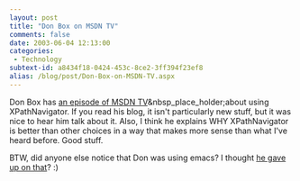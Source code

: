 ```yaml
---
layout: post
title: "Don Box on MSDN TV"
comments: false
date: 2003-06-04 12:13:00
categories:
 - Technology
subtext-id: a8434f18-0424-453c-8ce2-3ff394f23ef8
alias: /blog/post/Don-Box-on-MSDN-TV.aspx
---
```



Don Box has [an episode of MSDN TV](http://microsoft.com/downloads/details.aspx?FamilyId=26E214A0-07B7-4132-8AFD-EE8F5E84E731&displaylang=en)&nbsp_place_holder;about using XPathNavigator. If you read his blog, it isn't particularly new stuff, but it was nice to hear him talk about it. Also, I think he explains WHY XPathNavigator is better than other choices in a way that makes more sense than what I've heard before. Good stuff.

BTW, did anyone else notice that Don was using emacs? I thought [he gave up on that](http://www.gotdotnet.com/team/dbox/default.aspx#nn2003-05-07T05:30:30Z)? :)
